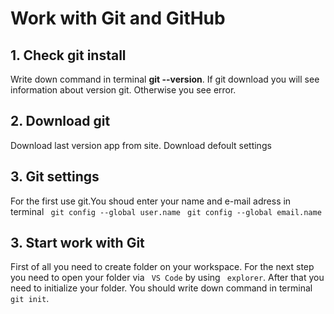 # Work with Git and GitHub

## 1. Check git install
Write down command in terminal **git --version**. If git download you will see information about version git. Otherwise you see error.

## 2. Download git
Download last version app from site.
Download defoult settings

## 3. Git settings
For the first use git.You shoud enter your name and e-mail adress in terminal
``` git config --global user.name```
``` git config --global email.name```
## 3. Start work with Git
First of all you need to create folder on your workspace. For the next step you need to open your folder via ``` VS Code``` by using ``` explorer```. After that you need to initialize your folder. You should write down command in terminal ``` git init ```.